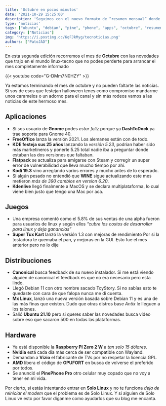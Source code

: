 ```yaml
---
title: 'Octubre en pocos minutos'
date: '2021-10-29 15:25:00'
description: 'Seguimos con el nuevo formato de “resumen mensual” donde vamos a ver un pequeño resumen de lo que pasó en el mes de Octubre'
type: 'noticias'
tags: ["ubuntu", "debian", "pine", "phone", "apps", "octubre", "resumen", "2021", "noticias", "juegos"]
category: ["Noticias"]
img: 'https://i.postimg.cc/6qFJkMyg/tecnoticias.png'
authors: ["PatoJAD"]
---
```


En esta segunda edición recorremos el mes de **Octubre** con las novedades que trajo en el mundo linux-tecno que no podes perderte para arrancar el mes completamente informado

{{< youtube code="G-DMm7N0HZY" >}}

Ya estamos terminando el mes de octubre y no pueden faltarte las noticias. Si sos de esos que festejan halloween tenes como compromiso mandarme unos caramelos o un adorno para el canal y sin más rodeos vamos a las noticias de este hermoso mes.

## Aplicaciones

* Si sos usuario de **Gnome** podes *estar feliz* porque ya **DashToDock** ya trae soporte para Gnome 40.
* **FreeOffice** lanza la versión 2021. Los alemanes están con de todo.
* **KDE festeja sus 25 años** lanzando la *versión 5.23*, podrían haber sido más marketineros y ponerle 5.25 total nadie iba a preguntar donde estaban las dos versiones que faltaban.
* **Flatpack** se actualiza para amigarse con Steam y corregir un super error de vulnerabilidad que lleva mucho tiempo por ahí.
* **Kodi 19.3** vino arreglando varios errores y mucho antes de lo esperado.
* Si algún pesado no entendió que **WINE** sigue actualizando este mes metieron *más de 390 cambios en version 6.20*.
* **Kdenlive** llegó finalmente a MacOS y se declara multiplataforma, lo cual viene bien justo que tengo una Mac por aca.


## Juegos

* Una empresa comentó como el 5.8% de sus ventas de una alpha fueron para usuarios de linux y según ellos *“cubre los costos de desarrollar para linux y deja ganancias”*
* **Super Tux Kart** lanzó la versión 1.3 con mejoras de rendimiento Por si la tostadora te quemaba el pan, y mejoras en la GUI. Esto fue el mes anterior pero no lo dije


## Distribuciones

* **Canonical** busca feedback de su nuevo instalador. Si me está viendo alguien de canonical el feedback es que no era necesario pero esta lindo.
* Llegó Debian 11 con otro nombre sacado ToyStory. Si no sabías esto te quedaste con cara de que falopa nunca me di cuenta.
* **Mx Linux**, lanzó una nueva versión basada sobre Debian 11 y es una de las más finas que existen. Dudo que otras distros base *Antix* le lleguen a los talones.
* Salió **Ubuntu 21.10** pero si queres saber las novedades busca video sobre eso que sacaron 500 en todas las plataformas.


## Hardware

* Ya está disponible la **Raspberry PI Zero 2 W** a *tan solo 15 dólares*.
* **Nvidia** está cada día más cerca de ser compatible con Wayland.
* Demandan a **Vizio** el fabricante de TVs por no respetar la licencia GPL.
* **AMD** libera el código de **GPUFORT** en busca de volverse el preferido por todos.
* Se anunció el **PinePhone Pro** otro celular muy copado que no voy a tener en mi vida.

Por cierto, si estás intentando entrar en **Solo Linux** y no te funciona *deja de reiniciar el modem* que el problema es de Solo Linux. Y si alguien de Solo Linux ve esto por favor diganme como ayudarlos que su blog me encanta.
